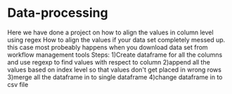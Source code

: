 # Data-processing
Here we have done a project on how to align the values in column level using regex 
How to align the values if your data set completely messed up. this case most probeably happens when you download data set from workflow management tools
Steps:
      1)Create dataframe for all the columns and use regexp to find values with respect to column
      2)append all the values based on index level so that values don't get placed in wrong rows
      3)merge all the dataframe in to single dataframe
      4)change dataframe in to csv file

